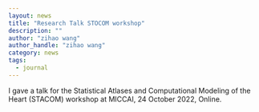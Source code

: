 ```yaml
---
layout: news
title: "Research Talk STOCOM workshop"
description: ""
author: "zihao wang"
author_handle: "zihao wang"
category: news
tags: 
  - journal
---
```

 
I gave a talk for the Statistical Atlases and Computational Modeling of the Heart (STACOM) workshop at MICCAI, 24 October 2022, Online. 
